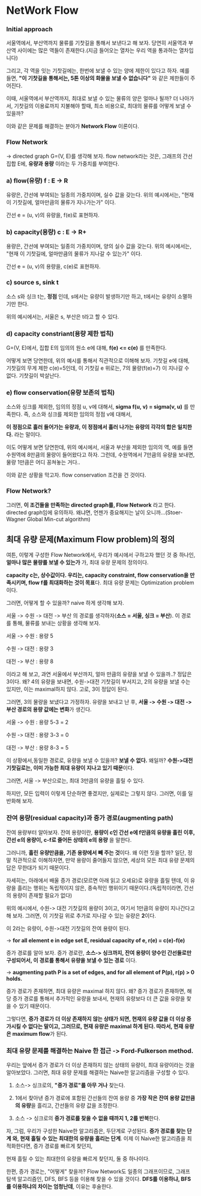 # NetWork Flow #

### Initial approach ###
서울역에서, 부산역까지 물류를 기찻길을 통해서 보낸다고 해 보자. 당연히 서울역과 부산역 사이에는 많은 역들이 존재한다.(지금 들어오는 열차는 우리 역을 통과하는 열차입니다)

그리고, 각 역을 잇는 기찻길에는, 한번에 보낼 수 있는 양에 제한이 있다고 하자. 예를 들면, **"이 기찻길을 통해서는, 5톤 이상의 화물을 보낼 수 없습니다"** 와 같은 제한들이 주어진다. 

이때, 서울역에서 부산역까지, 최대로 보낼 수 있는 물류의 양은 얼마나 될까? 더 나아가서, 기찻길의 이용료까지 지불해야 할때, 최소 비용으로, 최대의 물류를 어떻게 보낼 수 있을까? 

이와 같은 문제를 해결하는 분야가 **Network Flow** 이론이다. 
### Flow Network ###
-> directed graph G=(V, E)를 생각해 보자. flow network라는 것은, 그래프의 간선 집합 E에, **유량과 용량** 이라는 두 가중치를 부여한다. 

### a) flow(유량) f : E -> R

유량은, 간선에 부여되는 일종의 가중치이며, 실수 값을 갖는다. 위의 예시에서는, "현재 이 기찻길에, 얼마만큼의 물류가 지나가는가" 이다.

간선 e = (u, v)의 유량을, f(e)로 표현하자.

### b) capacity(용량) c : E -> R+ 

용량은, 간선에 부여되는 일종의 가중치이며, 양의 실수 값을 갖는다. 위의 예시에서는, "현재 이 기찻길에, 얼마만큼의 물류가 지나갈 수 있는가" 이다. 

간선 e = (u, v)의 용량을, c(e)로 표현하자.

### c) source s, sink t

소스 s와 싱크 t는, **정점** 인데, s에서는 유량이 발생하기만 하고, t에서는 유량이 소멸하기만 한다. 

위의 예시에서는, 서울은 s, 부산은 t라고 할 수 있다. 

### d) capacity constriant(용량 제한 법칙) 

G=(V, E)에서, 집합 E의 임의의 원소 e에 대해, **f(e) <= c(e)** 를 만족한다. 

어떻게 보면 당연한데, 위의 예시를 통해서 직관적으로 이해해 보자. 기찻길 e에 대해, 기찻길의 무게 제한 c(e)=5인데, 이 기찻길 e 위로는, 7의 물량(f(e)=7) 이 지나갈 수 없다. 기찻길이 박살난다. 

### e) flow conservation(유량 보존의 법칙) 

소스와 싱크를 제외한, 임의의 정점 u, v에 대해서, **sigma f(u, v) = sigma(v, u)** 를 만족한다. 즉, 소스와 싱크를 제외한 임의의 정점 v에 대해서, 

**이 정점으로 흘러 들어가는 유량과, 이 정점에서 흘러 나가는 유량의 각각의 합은 일치한다.** 라는 말이다. 

이도 어떻게 보면 당연한데, 위의 예시에서, 서울과 부산을 제외한 임의의 역, 예를 들면 수원역에 8만큼의 물량이 들어왔다고 하자. 그런데, 수원역에서 7만큼의 유량을 보내면, 물량 1만큼은 어디 꽁쳐놓는 거다..

이와 같은 상황을 막고자. flow conservation 조건을 건 것이다. 


### Flow Network?

그러면, **이 조건들을 만족하는 directed graph를, Flow Network** 라고 한다. directed graph임에 유의하자. 왜냐면, 언젠가 중요해지는 날이 오니까...(Stoer-Wagner Global Min-cut algorithm)


## 최대 유량 문제(Maximum Flow problem)의 정의 ##

여튼, 이렇게 구성한 Flow Network에서, 우리가 예시에서 구하고자 했던 것 중 하나인, **얼마나 많은 물량를 보낼 수 있는가** 가, 최대 유량 문제의 정의이다. 

**capacity c는, 상수값이다. 우리는, capacity constraint, flow conservation을 만족시키며, flow f를 최대화하는 것이 목표**다. 최대 유량 문제는 Optimization problem이다. 

그러면, 어떻게 할 수 있을까? naive 하게 생각해 보자. 

서울 -> 수원 -> 대전 -> 부산 의 경로를 생각하자(**소스 = 서울, 싱크 = 부산**). 이 경로를 통해, 물류를 보내는 상황을 생각해 보자. 

서울 -> 수원 : 용량 5

수원 -> 대전 : 용량 3

대전 -> 부산 : 용량 8

이라고 해 보고, 과연 서울에서 부산까지, 얼마 만큼의 유량을 보낼 수 있을까..? 정답은 3이다. 왜? 4의 유량을 보내면, 수원->대전 기찻길이 부서지고, 2의 유량을 보낼 수는 있지만, 이는 maximal하지 않다. 고로, 3이 정답이 된다. 

그러면, 3의 물량을 보냈다고 가정하자. 유량을 보내고 난 후, **서울 -> 수원 -> 대전 -> 부산 경로의 용량 값에는 변화**가 생긴다.

서울 -> 수원 : 용량 5-3 = 2

수원 -> 대전 : 용량 3-3 = 0

대전 -> 부산 : 용량 8-3 = 5

이 상황에서,동일한 경로로, 유량을 보낼 수 있을까? **보낼 수 없다.** 왜일까? **수원->대전 기찻길로는, 이미 가능한 최대 유량이 지나고 있기 때문**이다. 

그러면, 서울 -> 부산으로는, 최대 3만큼의 유량을 흘릴 수 있다. 

하지만, 모든 입력이 이렇게 단순하면 좋겠지만, 실제로는 그렇지 않다. 그러면, 이를 일반화해 보자. 

### 잔여 용량(residual capacity)과 증가 경로(augmenting path)

잔여 용량부터 알아보자. 잔여 용량이란, **용량이 c인 간선 e에 f만큼의 유량을 흘린 이후, 간선 e의 용량이, c-f로 줄어든 상태의 e의 용량** 을 말한다. 

그러니까, **흘린 유량만큼을, 기존 용량에서 빼 주는 것**이다. 왜 이런 짓을 할까? 일단, 정말 직관적으로 이해하자면, 만약 용량이 줄어들지 않으면, 세상의 모든 최대 유량 문제의 답은 무한대가 되기 때문이다. 

자세히는, 아래에서 배울 증가 경로(모르면 아래 읽고 오세요)로 유량을 흘릴 텐데, 이 유량을 흘리는 행위는 독립적이지 않은, 종속적인 행위이기 때문이다.(독립적이라면, 간선의 용량이 존재할 필요가 없다)

위의 예시에서, 수원-> 대전 기찻길의 용량이 3이고, 여기서 1만큼의 유량이 지나간다고 해 보자. 그러면, 이 기찻길 위로 추가로 지나갈 수 있는 유량은 **2**이다. 

이 2라는 유량이, 수원->대전 기찻길의 잔여 용량이 된다. 

-> **for all element e in edge set E, residual capacity of e, r(e) = c(e)-f(e)**

증가 경로를 알아 보자. 증가 경로란, **소스-> 싱크까지, 잔여 용량이 양수인 간선들로만 구성되어서, 이 경로를 통해서 유량을 보낼 수 있는 경로** 이다. 

-> **augmenting path P is a set of edges, and for all element of P(p), r(p) > 0 holds.**

증가 경로가 존재하면, 최대 유량은 maximal 하지 않다. 왜? 증가 경로가 존재하면, 해당 증가 경로를 통해서 추가적인 유량을 보내서, 현재의 유량보다 더 큰 값을 유량을 찾을 수 있기 때문이다. 

그렇다면, **증가 경로가 더 이상 존재하지 않는 상태가 되면, 현재의 유량 값을 더 이상 증가시킬 수 없다는 말이고, 그러므로, 현재 유량은 maximal 하게 된다. 따라서, 현재 유량은 maximum flow**가 된다.

### 최대 유량 문제를 해결하는 Naive 한 접근 -> Ford-Fulkerson method. 

우리는 앞에서 증가 경로가 더 이상 존재하지 않는 상태의 유량이, 최대 유량이라는 것을 알아보았다. 그러면, 최대 유량 문제를 해결하는 Naive한 알고리즘을 구성할 수 있다. 

1. 소스-> 싱크로의, **"증가 경로"를 아무 거나** 찾는다. 

2. 1에서 찾아낸 증가 경로에 포함된 간선들의 잔여 용량 중 **가장 작은 잔여 용량 값만큼의 유량**을 흘리고, 간선들의 유량 값을 조정한다. 

3. 소스 -> 싱크로의 **증가 경로를 찾을 수 없을 때까지 1, 2를 반복**한다. 

자, 그럼, 우리가 구성한 Naive한 알고리즘은, 두단계로 구성된다. **증가 경로를 찾는 단계 와, 현재 흘릴 수 있는 최대한의 유량을 흘리는 단계**. 이제 이 Naive한 알고리즘을 최적화한다면, 증가 경로를 빠르게 찾던지, 

현재 흘릴 수 있는 최대한의 유량을 빠르게 찾던지, 둘 중 하나이다. 

한편, 증가 경로는, "어떻게" 찾을까? Flow Network도 일종의 그래프이므로, 그래프 탐색 알고리즘인, DFS, BFS 등을 이용해 찾을 수 있을 것이다. **DFS를 이용하냐, BFS를 이용하냐의 차이는 엄청난데**, 이유는 후술한다. 


